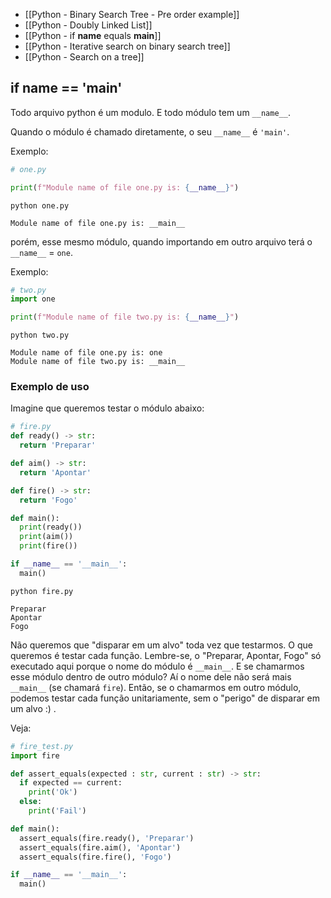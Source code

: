 - [[Python - Binary Search Tree - Pre order example]]
- [[Python - Doubly Linked List]]
- [[Python - if __name__ equals __main__]]
- [[Python - Iterative search on binary search tree]]
- [[Python - Search on a tree]]
## if __name__ == 'main'
Todo arquivo python é um modulo. E todo módulo tem um `__name__`.

Quando o módulo é chamado diretamente, o seu `__name__` é `'main'`.

Exemplo:

```python
# one.py

print(f"Module name of file one.py is: {__name__}")
```

```shell
python one.py
```

```shell
Module name of file one.py is: __main__
```

porém, esse mesmo módulo, quando importando em outro arquivo terá o `__name__` = `one`.

Exemplo:

```python
# two.py
import one

print(f"Module name of file two.py is: {__name__}")
```

```shell
python two.py
```

```shell
Module name of file one.py is: one
Module name of file two.py is: __main__
```

### Exemplo de uso

Imagine que queremos testar o módulo abaixo:

```python
# fire.py
def ready() -> str:
  return 'Preparar'

def aim() -> str:
  return 'Apontar'

def fire() -> str:
  return 'Fogo'

def main():
  print(ready())
  print(aim())
  print(fire())

if __name__ == '__main__':
  main()
```

```shell
python fire.py
```

```shell
Preparar
Apontar
Fogo
```

Não queremos que "disparar em um alvo" toda vez que testarmos. O que queremos é testar cada função. Lembre-se, o "Preparar, Apontar, Fogo" só executado aqui porque o nome do módulo é `__main__`. E se chamarmos esse módulo dentro de outro módulo? Aí o nome dele não será mais `__main__` (se chamará `fire`). Então, se o chamarmos em outro módulo, podemos testar cada função unitariamente, sem o "perigo" de disparar em um alvo :) .

Veja:

```python
# fire_test.py
import fire

def assert_equals(expected : str, current : str) -> str:
  if expected == current:
    print('Ok')
  else:
    print('Fail')

def main():
  assert_equals(fire.ready(), 'Preparar')
  assert_equals(fire.aim(), 'Apontar')
  assert_equals(fire.fire(), 'Fogo')

if __name__ == '__main__':
  main()
```

